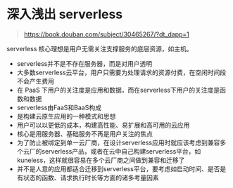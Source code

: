 
# 深入浅出 serverless

> https://book.douban.com/subject/30465267/?dt_dapp=1

serverless 核心理想是用户无需关注支撑服务的底层资源，如主机。


+ serverless并不是不存在服务器，而是对用户透明
+ 大多数serverless云平台，用户只需要为处理请求的资源付费，在空闲时间段不会产生费用
+ 在 PaaS 下用户的关注度是应用和数据，而在serverless下用户的关注度是函数和数据
+ serverless由FaaS和BaaS构成
+ 是构建云原生应用的一种模式和思想
+ 用户可以以更低的成本，构建高性能、易扩展和高可用的云应用
+ 核心是用服务器、基础服务不再是用户关注的焦点
+ 为了防止被绑定到单一云厂商，在设计serverless应用时就应该考虑到兼容多个云厂的serverless产品，或者在云中自己构建serverless平台，如kuneless，这样就很容易在多个云厂商之间做到兼容和迁移了
+ 并不是人意的应用都适合迁移到serverless平台，要考虑如启动时间、是否是有状态的函数、请求执行时长等方面的诸多考量因素
